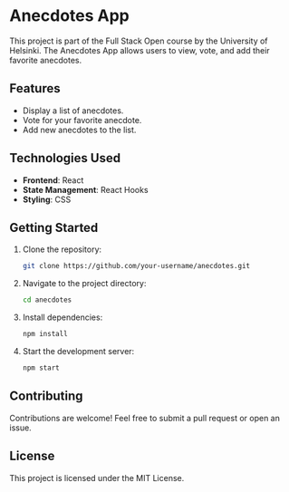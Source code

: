 # Anecdotes App

This project is part of the Full Stack Open course by the University of Helsinki. The Anecdotes App allows users to view, vote, and add their favorite anecdotes.

## Features

- Display a list of anecdotes.
- Vote for your favorite anecdote.
- Add new anecdotes to the list.

## Technologies Used

- **Frontend**: React
- **State Management**: React Hooks
- **Styling**: CSS

## Getting Started

1. Clone the repository:
    ```bash
    git clone https://github.com/your-username/anecdotes.git
    ```
2. Navigate to the project directory:
    ```bash
    cd anecdotes
    ```
3. Install dependencies:
    ```bash
    npm install
    ```
4. Start the development server:
    ```bash
    npm start
    ```

## Contributing

Contributions are welcome! Feel free to submit a pull request or open an issue.

## License

This project is licensed under the MIT License.